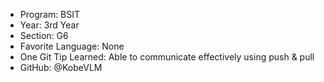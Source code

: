 - Program: BSIT
- Year: 3rd Year
- Section: G6
- Favorite Language: None
- One Git Tip Learned: Able to communicate effectively using push & pull
- GitHub: @KobeVLM